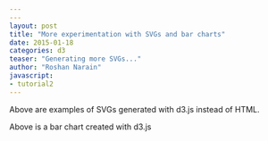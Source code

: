 ```yaml
---
---
layout: post
title: "More experimentation with SVGs and bar charts"
date: 2015-01-18
categories: d3
teaser: "Generating more SVGs..."
author: "Roshan Narain"
javascript:
- tutorial2
---
```

Above are examples of SVGs generated with d3.js instead of HTML.

Above is a bar chart created with d3.js
